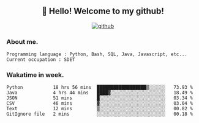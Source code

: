 <h2 align="center">👋 Hello! Welcome to my github! </h2>
<p align="center">
  <a href="https://github.com/usergwen"><img src="https://img.shields.io/badge/GitHub-24292e" alt="github"></a>
</p>

### About me.

```Plain Text
Programming language : Python, Bash, SQL, Java, Javascript, etc...
Current occupation : SDET
```
### Wakatime in week.

<!--START_SECTION:waka-->

```text
Python           18 hrs 56 mins  ██████████████████▒░░░░░░   73.93 %
Java             4 hrs 44 mins   ████▓░░░░░░░░░░░░░░░░░░░░   18.49 %
JSON             51 mins         █░░░░░░░░░░░░░░░░░░░░░░░░   03.34 %
CSV              46 mins         ▓░░░░░░░░░░░░░░░░░░░░░░░░   03.04 %
Text             12 mins         ▒░░░░░░░░░░░░░░░░░░░░░░░░   00.82 %
GitIgnore file   2 mins          ░░░░░░░░░░░░░░░░░░░░░░░░░   00.18 %
```

<!--END_SECTION:waka-->
